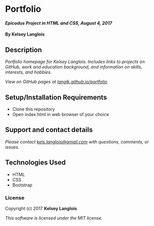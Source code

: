 # Portfolio

#### _Epicodus Project in HTML and CSS, August 4, 2017_

#### By Kelsey Langlois

## Description

_Portfolio homepage for Kelsey Langlois. Includes links to projects on GitHub, work and education background, and information on skills, interests, and hobbies._

_View on GitHub pages at [langlk.github.io/portfolio](https://langlk.github.io/portfolio/)._

## Setup/Installation Requirements

* Clone this repository
* Open index.html in web browser of your choice

## Support and contact details

_Please contact kels.langlois@gmail.com with questions, comments, or issues._

## Technologies Used

* HTML
* CSS
* Bootstrap

### License

Copyright (c) 2017 **Kelsey Langlois**

*This software is licensed under the MIT license.*
